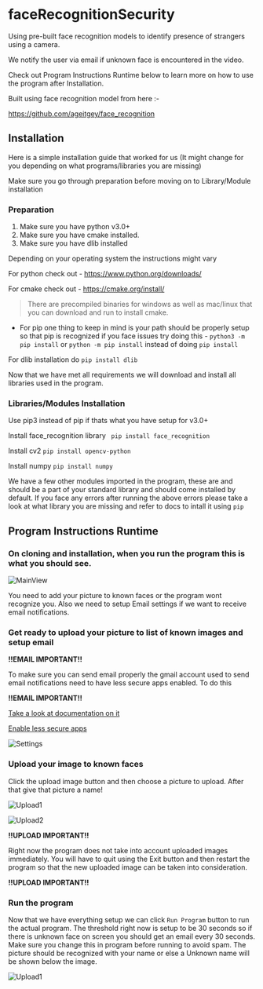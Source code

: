 # faceRecognitionSecurity
Using pre-built face recognition  models to identify presence of strangers using a camera. 

We notify the user via email if unknown face is encountered in the video.

Check out Program Instructions Runtime below to learn more on how to use the program after Installation.

Built using face recognition model from here :-

https://github.com/ageitgey/face_recognition

## Installation

Here is a simple installation guide that worked for us (It might change for you depending on what programs/libraries you are missing)

Make sure you go through preparation before moving on to Library/Module installation

### Preparation
1. Make sure you have python v3.0+
2. Make sure you have cmake installed.
3. Make sure you have dlib installed

Depending on your operating system the instructions might vary

For python check out - https://www.python.org/downloads/

For cmake check out - https://cmake.org/install/
> There are precompiled binaries for windows as well as mac/linux that you can download and run to install cmake.

- For pip one thing to keep in mind is your path should be properly setup so that pip is recognized if you face issues try doing this -
`python3 -m pip install` or `python -m pip install` instead of doing `pip install`

For dlib installation do 
` pip install dlib `

Now that we have met all requirements we will download and install all libraries used in the program.

### Libraries/Modules Installation

Use pip3 instead of pip if thats what you have setup for v3.0+

Install face_recognition library
` pip install face_recognition`

Install cv2
`pip install opencv-python`

Install numpy
`pip install numpy`

We have a few other modules imported in the program, these are and should be a part of your standard library and should come installed by default.
If you face any errors after running the above errors please take a look at what library you are missing and refer to docs to intall it using `pip`

## Program Instructions Runtime

### On cloning and installation, when you run the program this is what you should see.

![MainView](./documents/mainview.png)

You need to add your picture to known faces or the program wont recognize you. Also we need to setup Email settings if we want to receive email notifications.

### Get ready to upload your picture to list of known images and setup email

**!!EMAIL IMPORTANT!!**

To make sure you can send email properly the gmail account used to send email notifications need to have less secure apps enabled. To do this

**!!EMAIL IMPORTANT!!**

[Take a look at documentation on it](https://support.google.com/accounts/answer/6010255?hl=en)

[Enable less secure apps](https://myaccount.google.com/lesssecureapps?pli=1&rapt=AEjHL4Mc9QAtO60wXl15dRZQak2sPbRIj5yt0jewcBk7IhdnvnItkPyXeYWichtTMT8piGSQ6dWll67p9FqyNtAVy91I5kTSnA)

![Settings](./documents/settings.png)

### Upload your image to known faces

Click the upload image button and then choose a picture to upload. After that give that picture a name!

![Upload1](./documents/upload1.png)


![Upload2](./documents/upload2.png)

**!!UPLOAD IMPORTANT!!** 

Right now the program does not take into account uploaded images immediately. You will have to quit using the Exit button and then restart the program so that the new uploaded image can be taken into consideration.

**!!UPLOAD IMPORTANT!!** 

### Run the program

Now that we have everything setup we can click `Run Program` button to run the actual program. The threshold right now is setup to be 30 seconds so if there is unknown face on screen you should get an email every 30 seconds. Make sure you change this in program before running to avoid spam. The picture should be recognized with your name or else a Unknown name will be shown below the image.

![Upload1](./documents/finalview.png)



